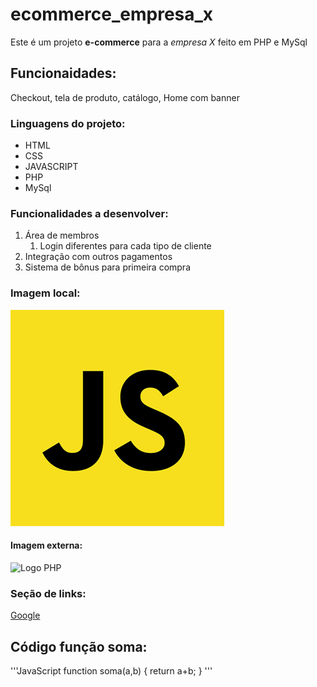 # ecommerce_empresa_x
Este é um projeto **e-commerce** para a *empresa X* feito em PHP e MySql

## Funcionaidades:

Checkout, tela de produto, catálogo, Home com banner


### Linguagens do projeto:

* HTML
* CSS
* JAVASCRIPT
* PHP
* MySql

### Funcionalidades a desenvolver: 

1. Área de membros
    1. Login diferentes para cada tipo de cliente
2. Integração com outros pagamentos
3. Sistema de bônus para primeira compra

### Imagem local:

![Logo JS](img/js.png)

#### Imagem externa:

![Logo PHP](https://upload.wikimedia.org/wikipedia/commons/thumb/2/27/PHP-logo.svg/1200px-PHP-logo.svg.png)

### Seção de links:
[Google](https://www.google.com)

## Código função soma:

'''JavaScript
function soma(a,b) {
    return a+b;
}
'''